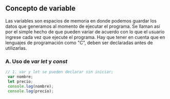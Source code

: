 ## Concepto de variable

Las variables son espacios de memoria en donde podemos guardar los datos que generamos al momento de ejecutar el programa. 
Se llaman así por el simple hecho de que pueden variar de acuerdo con lo que el usuario ingrese cada vez que ejecute el programa. 
Hay que tener en cuenta que en lenguajes de programación como "C", deben ser declaradas antes de utilizarlas. 


### A. Uso de ***var*** ***let*** y ***const***

```js
// 1. var y let se pueden declarar sin iniciar;
 var nombre;
 let precio;
 console.log(nombre);
 console.log(precio);
```
